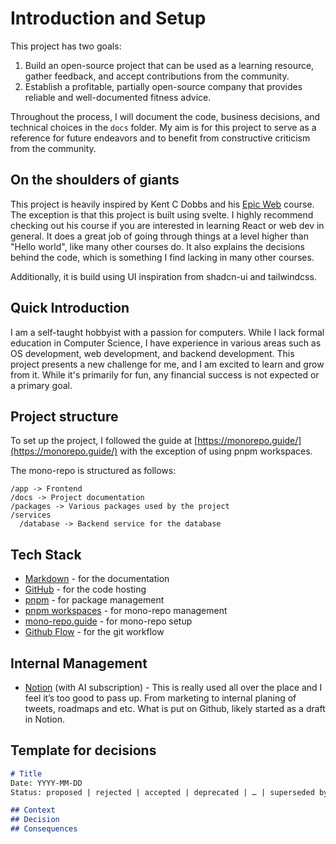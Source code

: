 # Introduction and Setup

This project has two goals:

1. Build an open-source project that can be used as a learning resource, gather feedback, and accept contributions from the community.
2. Establish a profitable, partially open-source company that provides reliable and well-documented fitness advice.

Throughout the process, I will document the code, business decisions, and technical choices in the `docs` folder. My aim is for this project to serve as a reference for future endeavors and to benefit from constructive criticism from the community.

## On the shoulders of giants

This project is heavily inspired by Kent C Dobbs and his [Epic Web](https://www.epicweb.dev/) course. The exception is that this project is built using svelte. I highly recommend checking out his course if you are interested in learning React or web dev in general. It does a great job of going through things at a level higher than "Hello world", like many other courses do. It also explains the decisions behind the code, which is something I find lacking in many other courses.

Additionally, it is build using UI inspiration from shadcn-ui and tailwindcss.

## Quick Introduction

I am a self-taught hobbyist with a passion for computers. While I lack formal education in Computer Science, I have experience in various areas such as OS development, web development, and backend development. This project presents a new challenge for me, and I am excited to learn and grow from it. While it's primarily for fun, any financial success is not expected or a primary goal.

## Project structure

To set up the project, I followed the guide at [https://monorepo.guide/](https://monorepo.guide/) with the exception of using pnpm workspaces.

The mono-repo is structured as follows:

```
/app -> Frontend
/docs -> Project documentation
/packages -> Various packages used by the project
/services
  /database -> Backend service for the database
```

## Tech Stack

- [Markdown](https://www.markdownguide.org/) - for the documentation
- [GitHub](https://www.github.com/) - for the code hosting
- [pnpm](https://pnpm.js.org/) - for package management
- [pnpm workspaces](https://pnpm.js.org/en/workspaces) - for mono-repo management
- [mono-repo.guide](https://monorepo.guide/) - for mono-repo setup
- [Github Flow](https://guides.github.com/introduction/flow/) - for the git workflow

## Internal Management

- [Notion](https://www.notion.so/) (with AI subscription) - This is really used all over the place and I feel it’s too good to pass up. From marketing to internal planing of tweets, roadmaps and etc. What is put on Github, likely started as a draft in Notion.
  

## Template for decisions

```markdown
# Title
Date: YYYY-MM-DD
Status: proposed | rejected | accepted | deprecated | … | superseded by 0005

## Context
## Decision
## Consequences
```